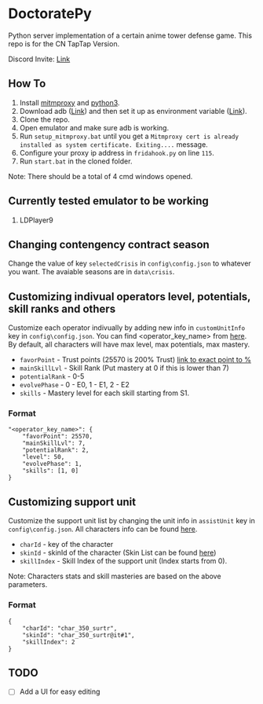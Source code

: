 # DoctoratePy
Python server implementation of a certain anime tower defense game. This repo is for the CN TapTap Version.

Discord Invite: [Link](https://discord.gg/pUj8HQ5FQU)

## How To

1. Install [mitmproxy](https://mitmproxy.org/) and [python3](https://www.python.org/downloads/).
2. Download adb ([Link](https://adbinstaller.com/)) and then set it up as environment variable ([Link](https://docs.oracle.com/en/database/oracle/machine-learning/oml4r/1.5.1/oread/creating-and-modifying-environment-variables-on-windows.html#GUID-DD6F9982-60D5-48F6-8270-A27EC53807D0)).
3. Clone the repo.
4. Open emulator and make sure adb is working.
5. Run `setup_mitmproxy.bat` until you get a `Mitmproxy cert is already installed as system certificate. Exiting....` message.
6. Configure your proxy ip address in `fridahook.py` on line `115`.
7. Run `start.bat` in the cloned folder.

Note: There should be a total of 4 cmd windows opened.

## Currently tested emulator to be working
1. LDPlayer9

## Changing contengency contract season
Change the value of key `selectedCrisis` in `config\config.json` to whatever you want. The avaiable seasons are in `data\crisis`.

## Customizing indivual operators level, potentials, skill ranks and others
Customize each operator indivually by adding new info in `customUnitInfo` key in `config\config.json`. You can find <operator_key_name> from [here](https://raw.githubusercontent.com/Kengxxiao/ArknightsGameData/master/zh_CN/gamedata/excel/character_table.json). By default, all characters will have max level, max potentials, max mastery.

- `favorPoint` - Trust points (25570 is 200% Trust) [link to exact point to %](https://gamepress.gg/arknights/core-gameplay/arknights-guide-operator-trust)
- `mainSkillLvl` - Skill Rank (Put mastery at 0 if this is lower than 7)
- `potentialRank` - 0-5
- `evolvePhase` - 0 - E0, 1 - E1, 2 - E2
- `skills` - Mastery level for each skill starting from S1.

### Format
```
"<operator_key_name>": {
    "favorPoint": 25570,
    "mainSkillLvl": 7,
    "potentialRank": 2,
    "level": 50, 
    "evolvePhase": 1,
    "skills": [1, 0]
}
```

## Customizing support unit
Customize the support unit list by changing the unit info in `assistUnit` key in `config\config.json`. All characters info can be found [here](https://raw.githubusercontent.com/Kengxxiao/ArknightsGameData/master/zh_CN/gamedata/excel/character_table.json).

- `charId` - key of the character
- `skinId` - skinId of the character (Skin List can be found [here](https://raw.githubusercontent.com/Kengxxiao/ArknightsGameData/master/zh_CN/gamedata/excel/skin_table.json))
- `skillIndex` - Skill Index of the support unit (Index starts from 0).

Note: Characters stats and skill masteries are based on the above parameters.

### Format
```
{
    "charId": "char_350_surtr",
    "skinId": "char_350_surtr@it#1",
    "skillIndex": 2
}
```

## TODO
- [ ] Add a UI for easy editing
